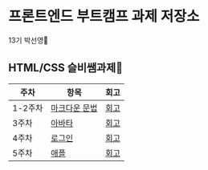 # 프론트엔드 부트캠프 과제 저장소

13기 박선영🐥

## HTML/CSS 슬비쌤과제💜
| 주차   | 항목         | 회고                        |
|--------|--------------|-----------------------------|
| 1-2주차 | [마크다운 문법](./src/md/markdown.md) | [회고](./src/md/retrospect.md) |
| 3주차  | [아바타](./src/avatars/) | [회고](./src/avatars/avatars.md) |
| 4주차  | [로그인](./src/login) | [회고](./src/login/login.md) |
| 5주차  | [애플](./src/apple) | [회고](./src/apple/apple.md) |
